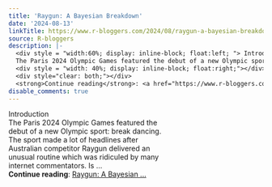```yaml
---
title: 'Raygun: A Bayesian Breakdown'
date: '2024-08-13'
linkTitle: https://www.r-bloggers.com/2024/08/raygun-a-bayesian-breakdown/
source: R-bloggers
description: |-
  <div style = "width:60%; display: inline-block; float:left; "> Introduction<br />
  The Paris 2024 Olympic Games featured the debut of a new Olympic sport: break dancing. The sport made a lot of headlines after Australian competitor Raygun delivered an unusual routine which was ridiculed by many internet commentators. Is ...</div>
  <div style = "width: 40%; display: inline-block; float:right;"></div>
  <div style="clear: both;"></div>
  <strong>Continue reading</strong>: <a href="https://www.r-bloggers.com/2024/08/raygun-a-bayesian-breakdown/">Raygun: A Bayesian ...
disable_comments: true
---
```

<div style = "width:60%; display: inline-block; float:left; "> Introduction<br />
The Paris 2024 Olympic Games featured the debut of a new Olympic sport: break dancing. The sport made a lot of headlines after Australian competitor Raygun delivered an unusual routine which was ridiculed by many internet commentators. Is ...</div>
<div style = "width: 40%; display: inline-block; float:right;"></div>
<div style="clear: both;"></div>
<strong>Continue reading</strong>: <a href="https://www.r-bloggers.com/2024/08/raygun-a-bayesian-breakdown/">Raygun: A Bayesian ...